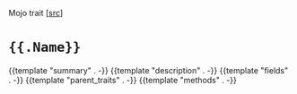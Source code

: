 Mojo trait [[src]({{sourceUrl}}/{{.Link}})]

# `{{.Name}}`

{{template "summary" . -}}
{{template "description" . -}}
{{template "fields" . -}}
{{template "parent_traits" . -}}
{{template "methods" . -}}